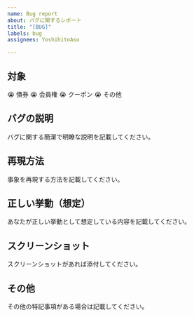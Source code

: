 ```yaml
---
name: Bug report
about: バグに関するレポート
title: "[BUG]"
labels: bug
assignees: YoshihitoAso

---
```


## 対象
:sob: 債券
:sob: 会員権
:sob: クーポン
:sob: その他

## バグの説明
バグに関する簡潔で明瞭な説明を記載してください。

## 再現方法
事象を再現する方法を記載してください。

## 正しい挙動（想定）
あなたが正しい挙動として想定している内容を記載してください。

## スクリーンショット
スクリーンショットがあれば添付してください。

## その他
その他の特記事項がある場合は記載してください。
